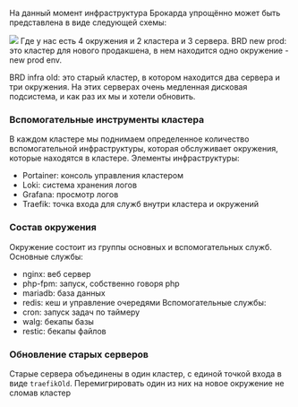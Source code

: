 На данный момент инфраструктура Брокарда упрощённо может быть представлена в виде следующей схемы:

[![](https://mermaid.ink/img/pako:eNqVVMluwjAQ_RVrzoAaIBhy6KECTt3U9lTlYuIJWE3syDhAi_j3Os5GIVVVH4g98_wWJ_gIkeIIAcSJ2kcbpg25fwklITuxFUZp0u_fEqMZxuLjKeG_dB5xX3S2-WqtWbYhdy9zImSsGVHlHkK40BgZoSR5uysr5W-zxyLJFvUONVESy2YxWnGnKNdCHl4NW_8BWZq232i4fWQhd23vp7cyeztaNcecbbIL6WLUVQdJmRZsvrqAoeQddpbITK7_b2hpajfnKSsrVbPycQ5oTDSTrsM3e9VhtTjbZ634f7x2vRa7KGg6QlWdOlknsK2fZ7yCXgZ1j6sPVOKeZFcS7RfdmraLay8NV81jZS6OpslWEdTZOvmqfOfQKl8nvMlUTaAHKeqUCW7_zMeiEYLZYIohBHbKMWZ5YkII5clCWW7U66eMIDA6xx7kGWcG54LZSGldzJiE4AgHCDzPH3je0KfjyXTk-9PJtAefEAzpYEapP70ZTSaUUo-eevCllCW4Gcw8W_Q96o9HdDakw1pjwYvLA4KYJVurgW75UN5B7ipyuu-OpbBx-gYHPl9x?type=png)](https://mermaid.live/edit#pako:eNqVVMluwjAQ_RVrzoAaIBhy6KECTt3U9lTlYuIJWE3syDhAi_j3Os5GIVVVH4g98_wWJ_gIkeIIAcSJ2kcbpg25fwklITuxFUZp0u_fEqMZxuLjKeG_dB5xX3S2-WqtWbYhdy9zImSsGVHlHkK40BgZoSR5uysr5W-zxyLJFvUONVESy2YxWnGnKNdCHl4NW_8BWZq232i4fWQhd23vp7cyeztaNcecbbIL6WLUVQdJmRZsvrqAoeQddpbITK7_b2hpajfnKSsrVbPycQ5oTDSTrsM3e9VhtTjbZ634f7x2vRa7KGg6QlWdOlknsK2fZ7yCXgZ1j6sPVOKeZFcS7RfdmraLay8NV81jZS6OpslWEdTZOvmqfOfQKl8nvMlUTaAHKeqUCW7_zMeiEYLZYIohBHbKMWZ5YkII5clCWW7U66eMIDA6xx7kGWcG54LZSGldzJiE4AgHCDzPH3je0KfjyXTk-9PJtAefEAzpYEapP70ZTSaUUo-eevCllCW4Gcw8W_Q96o9HdDakw1pjwYvLA4KYJVurgW75UN5B7ipyuu-OpbBx-gYHPl9x)
Где у нас есть 4 окружения и 2 кластера и 3 сервера.
BRD new prod: это кластер для нового продакшена, в нем находится одно окружение - new prod env.

BRD infra old: это старый кластер, в котором находится два сервера и три окружения. На этих серверах очень медленная дисковая подсистема, и как раз их мы и хотели обновить.

### Вспомогательные инструменты кластера
В каждом кластере мы поднимаем определенное количество вспомогательной инфраструктуры, которая обслуживает окружения, которые находятся в кластере. Элементы инфраструктуры:
- Portainer: консоль управления кластером
- Loki: система хранения логов
- Grafana:  просмотр логов
- Traefik: точка входа для служб внутри кластера и окружений

### Состав окружения
Окружение состоит из группы основных и вспомогательных служб.
Основные службы:
- nginx: веб сервер
- php-fpm: запуск, собственно говоря php
- mariadb: база данных
- redis: кеш и управление очередями
Вспомогательные службы:
- cron: запуск задач по таймеру
- walg: бекапы базы
- restic: бекапы файлов

### Обновление старых серверов
Старые сервера объединены в один кластер, с единой точкой входа в виде `traefikOld`. Перемигрировать один из них на новое окружение не сломав кластер


